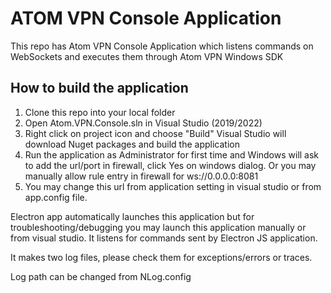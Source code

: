 # ATOM VPN Console Application


This repo has Atom VPN Console Application which listens commands on WebSockets and executes them through Atom VPN Windows SDK

## How to build the application

1. Clone this repo into your local folder
2. Open Atom.VPN.Console.sln in Visual Studio (2019/2022)
3. Right click on project icon and choose "Build"
Visual Studio will download Nuget packages and build the application
5. Run the application as Administrator for first time and Windows will ask to add the url/port in firewall, click Yes on windows dialog. Or you may manually allow rule entry in firewall for ws://0.0.0.0:8081
6. You may change this url from application setting in visual studio or from app.config file.

Electron app automatically launches this application but for troubleshooting/debugging you may launch this application manually or from visual studio. It listens for commands sent by Electron JS application.


It makes two log files, please check them for exceptions/errors or traces.

Log path can be changed from NLog.config
